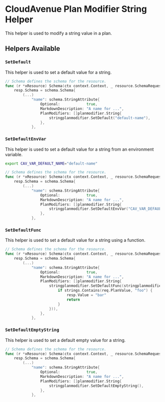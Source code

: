 # CloudAvenue Plan Modifier String Helper

This helper is used to modify a string value in a plan.

## Helpers Available

### `SetDefault`

This helper is used to set a default value for a string.

```go
// Schema defines the schema for the resource.
func (r *xResource) Schema(ctx context.Context, _ resource.SchemaRequest, resp *resource.SchemaResponse) {
    resp.Schema = schema.Schema{
        (...)
            "name": schema.StringAttribute{
                Optional:            true,
                MarkdownDescription: "A name for ...",
                PlanModifiers: []planmodifier.String{
                    stringplanmodifier.SetDefault("default-name"),
                },
            },
```

### `SetDefaultEnvVar`

This helper is used to set a default value for a string from an environment variable.

```sh
export CAV_VAR_DEFAULT_NAME="default-name"
```

```go
// Schema defines the schema for the resource.
func (r *xResource) Schema(ctx context.Context, _ resource.SchemaRequest, resp *resource.SchemaResponse) {
    resp.Schema = schema.Schema{
        (...)
            "name": schema.StringAttribute{
                Optional:            true,
                MarkdownDescription: "A name for ...",
                PlanModifiers: []planmodifier.String{
                    stringplanmodifier.SetDefaultEnvVar("CAV_VAR_DEFAULT_NAME"),
                },
            },
```

### `SetDefaultFunc`

This helper is used to set a default value for a string using a function.

```go
// Schema defines the schema for the resource.
func (r *xResource) Schema(ctx context.Context, _ resource.SchemaRequest, resp *resource.SchemaResponse) {
    resp.Schema = schema.Schema{
        (...)
            "name": schema.StringAttribute{
                Optional:            true,
                MarkdownDescription: "A name for ...",
                PlanModifiers: []planmodifier.String{
                    stringplanmodifier.SetDefaultFunc(stringplanmodifier.DefaultFunc(func(ctx context.Context, req planmodifier.StringRequest, resp *stringplanmodifier.DefaultFuncResponse) {
                        if strings.Contains(req.PlanValue, "foo") {
                            resp.Value = "bar"
                            return
                        }
                    })),
                },
            },
```

### `SetDefaultEmptyString`

This helper is used to set a default empty value for a string.

```go
// Schema defines the schema for the resource.
func (r *xResource) Schema(ctx context.Context, _ resource.SchemaRequest, resp *resource.SchemaResponse) {
    resp.Schema = schema.Schema{
        (...)
            "name": schema.StringAttribute{
                Optional:            true,
                MarkdownDescription: "A name for ...",
                PlanModifiers: []planmodifier.String{
                    stringplanmodifier.SetDefaultEmptyString(),
                },
            },
```
